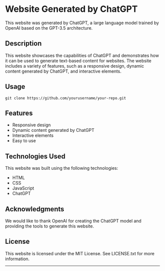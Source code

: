 
# Website Generated by ChatGPT

This website was generated by ChatGPT, a large language model trained by OpenAI based on the GPT-3.5 architecture. 

## Description

This website showcases the capabilities of ChatGPT and demonstrates how it can be used to generate text-based content for websites. The website includes a variety of features, such as a responsive design, dynamic content generated by ChatGPT, and interactive elements.

## Usage

```git clone https://github.com/yourusername/your-repo.git```

## Features

* Responsive design
* Dynamic content generated by ChatGPT
* Interactive elements
* Easy to use

## Technologies Used

This website was built using the following technologies:

* HTML
* CSS
* JavaScript
* ChatGPT

## Acknowledgments

We would like to thank OpenAI for creating the ChatGPT model and providing the tools to generate this website.

## License

This website is licensed under the MIT License. See LICENSE.txt for more information.

---
